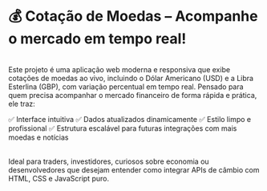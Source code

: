 <h1>💰 Cotação de Moedas – Acompanhe o mercado em tempo real!</h1>
<br>
Este projeto é uma aplicação web moderna e responsiva que exibe cotações de moedas ao vivo, incluindo o Dólar Americano (USD) e a Libra Esterlina (GBP), com variação percentual em tempo real. Pensado para quem precisa acompanhar o mercado financeiro de forma rápida e prática, ele traz:
<br>

✅ Interface intuitiva
✅ Dados atualizados dinamicamente
✅ Estilo limpo e profissional
✅ Estrutura escalável para futuras integrações com mais moedas e notícias

<br>
Ideal para traders, investidores, curiosos sobre economia ou desenvolvedores que desejam entender como integrar APIs de câmbio com HTML, CSS e JavaScript puro.

